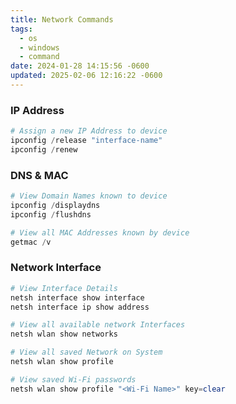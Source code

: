 ```yaml
---
title: Network Commands
tags:
  - os
  - windows
  - command
date: 2024-01-28 14:15:56 -0600
updated: 2025-02-06 12:16:22 -0600
---
```


### IP Address

```powershell
# Assign a new IP Address to device
ipconfig /release "interface-name"
ipconfig /renew
```

### DNS & MAC

```powershell
# View Domain Names known to device
ipconfig /displaydns
ipconfig /flushdns

# View all MAC Addresses known by device
getmac /v
```

### Network Interface

```powershell
# View Interface Details
netsh interface show interface
netsh interface ip show address

# View all available network Interfaces
netsh wlan show networks 

# View all saved Network on System
netsh wlan show profile 

# View saved Wi-Fi passwords
netsh wlan show profile "<Wi-Fi Name>" key=clear
```
